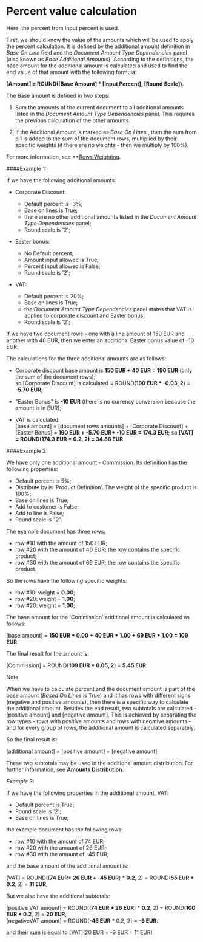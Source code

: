 # Percent value calculation

Here, the percent from Input percent is used. 

First, we should know the value of the amounts which will be used to apply the percent calculation. It is defined by the additional amount definition in *Base On Line* field and the *Document Amount Type Dependencies* panel (also known as *Base Additional Amounts*). According to the definitions, the base amount for the additional amount is calculated and used to find the end value of that amount with the following formula:
 
**[Amount] = ROUND([Base Amount] * [Input Percent], [Round Scale])**.
 
The Base amount is defined in two steps:

1. Sum the amounts of the current document to all additional amounts listed in the *Document Amount Type Dependencies* panel. This requires the previous calculation of the other amounts.

2. If the Additional Amount is marked as *Base On Lines* , then the sum from p.1 is added to the sum of the document rows, multiplied by their specific weights (if there are no weights - then we multiply by 100%). 

For more information, see **[Rows Weighting](https://docs.erp.net/tech/advanced/document-amounts/rows-weighting.html).


####Example 1:

If we have the following additional amounts:

- Corporate Discount:

    - Default percent is -3%;
    - Base on lines is True;
    - there are no other additional amounts listed in the *Document Amount Type Dependencies* panel;
    - Round scale is '2';
    
- Easter bonus:

    - No Default percent;
    - Amount input allowed is True;
    - Percent input allowed is False;
    - Round scale is '2';
    
- VAT:

    - Default percent is 20%; 
    - Base on lines is True;
    - the *Document Amount Type Dependencies* panel states that VAT is applied to corporate discount and Easter bonus;
    - Round scale is '2';
 
If we have two document rows - one with a line amount of 150 EUR and another with 40 EUR, then we enter an additional Easter bonus value of -10 EUR. 

The calculations for the three additional amounts are as follows:

- Corporate discount base amount is **150 EUR + 40 EUR = 190 EUR** (only the sum of the document rows);</br> so [Corporate Discount] is calculated = ROUND(**190 EUR * -0.03, 2**) = **-5.70 EUR**;

- "Easter Bonus" is **-10 EUR** (there is no currency conversion because the amount is in EUR);
- VAT is calculated:</br>
[base amount] = [document rows amounts] + [Corporate Discount] + [Easter Bonus]  = **190 EUR + -5.70 EUR+ -10 EUR = 174.3 EUR**; so **[VAT] = ROUND(174.3 EUR * 0.2, 2) = 34.86 EUR**
 
 
####Example 2:

We have only one additional amount - Commission. Its definition has the following properties:

- Default percent is 5%;
- Distribute by is 'Product Definition'. The weight of the specific product is 100%;
- Base on lines is True;
- Add to customer is False;
- Add to line is False;
- Round scale is "2".

The example document has three rows:

- row #10 with the amount of 150 EUR;
- row #20 with the amount of 40 EUR; the row contains the specific product;
- row #30 with the amount of 69 EUR; the row contains the specific product.

So the rows have the following specific weights:

- row #10: weight = **0.00**;
- row #20: weight = **1.00**;
- row #20: weight = **1.00**;
 
The base amount for the 'Commission' additional amount is calculated as follows:

[base amount] = **150 EUR * 0.00 + 40 EUR * 1.00 + 69 EUR * 1.00 = 109 EUR**

The final result for the amount is:

[Commission] = ROUND(**109 EUR * 0.05, 2**) = **5.45 EUR**

>[!NOTE]
> When we have to calculate percent and the document amount is part of the base amount (*Based On Lines* is True) and it has rows with different signs (negative and positive amounts), then there is a specific way to calculate the additional amount. Besides the end result, two subtotals are calculated - [positive amount] and [negative amount]. This is achieved by separating the row types - rows with positive amounts and rows with negative amounts - and for every group of rows, the additional amount is calculated separately. 
> 
> So the final result is:
> 
> [additional amount] = [positive amount] + [negative amount]
> 
 These two subtotals may be used in the additional amount distribution. For further information, see **[Amounts Distribution](https://docs.erp.net/tech/advanced/document-amounts/amounts-distribution/index.html)**.

*Example 3*:

If we have the following properties in the additional amount, VAT:

- Default percent is True;
- Round scale is '2';
- Base on lines is True;

the example document has the following rows:

- row #10 with the amount of 74 EUR;
- row #20 with the amount of 26 EUR;
- row #30 with the amount of -45 EUR;
 
and the base amount of the additional amount is:

[VAT] = ROUND((**74 EUR+ 26 EUR + -45 EUR**) * **0.2**, 2) = ROUND(**55 EUR * 0.2**, 2) = **11 EUR**,

But we also have the additional subtotals:

[positive VAT amount] = ROUND((**74 EUR + 26 EUR**) * **0.2**, 2) = ROUND(**100 EUR * 0.2**, 2) = **20 EUR**,<br>
[negativeVAT amount] = ROUND(**-45 EUR** * 0.2, 2) = **-9 EUR**.

and their sum is equal to [VAT](20 EUR + -9 EUR = 11 EUR)


